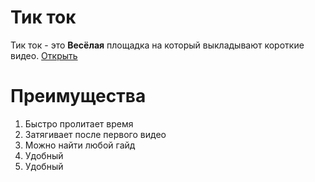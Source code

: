 # Тик ток 
Тик ток - это **Весёлая** площадка на который выкладывают короткие видео.
[Открыть](https://www.tiktok.com/ru-RU)    

# Преимущества

1. Быстро пролитает время
2. Затягивает после первого видео 
3. Можно найти любой гайд
4. Удобный
5. Удобный
